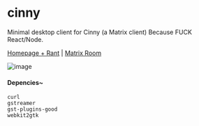 # cinny
Minimal desktop client for Cinny (a Matrix client)
Because FUCK React/Node.

[Homepage + Rant](the-sauna.icu/matrix_client/) | [Matrix Room](https://matrix.to/#/!BGCZgNSxrBCmEjuspT:kescher.at?via=kescher.at)

![image](https://user-images.githubusercontent.com/18449778/208160120-df61dd4e-ec80-4366-9976-b1c9e5c7856f.png)


#### Depencies~
```
curl
gstreamer
gst-plugins-good
webkit2gtk
```
